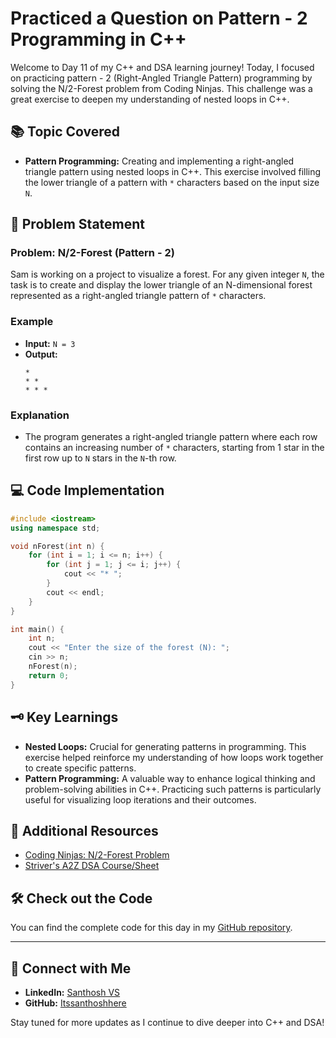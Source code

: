 # Practiced a Question on Pattern - 2 Programming in C++

Welcome to Day 11 of my C++ and DSA learning journey! Today, I focused on practicing pattern - 2 (Right-Angled Triangle Pattern) programming by solving the N/2-Forest problem from Coding Ninjas. This challenge was a great exercise to deepen my understanding of nested loops in C++.

## 📚 Topic Covered
- **Pattern Programming:** Creating and implementing a right-angled triangle pattern using nested loops in C++. This exercise involved filling the lower triangle of a pattern with `*` characters based on the input size `N`.

## 📝 Problem Statement
### Problem: N/2-Forest (Pattern - 2)

Sam is working on a project to visualize a forest. For any given integer `N`, the task is to create and display the lower triangle of an N-dimensional forest represented as a right-angled triangle pattern of `*` characters.

### Example
- **Input:** `N = 3`
- **Output:**
  ```
  * 
  * *
  * * *
  ```

### Explanation
- The program generates a right-angled triangle pattern where each row contains an increasing number of `*` characters, starting from 1 star in the first row up to `N` stars in the `N`-th row.

## 💻 Code Implementation
```cpp
#include <iostream>
using namespace std;

void nForest(int n) {
    for (int i = 1; i <= n; i++) {
        for (int j = 1; j <= i; j++) {
            cout << "* ";
        }
        cout << endl;
    }
}

int main() {
    int n;
    cout << "Enter the size of the forest (N): ";
    cin >> n;
    nForest(n);
    return 0;
}
```

## 🗝️ Key Learnings
- **Nested Loops:** Crucial for generating patterns in programming. This exercise helped reinforce my understanding of how loops work together to create specific patterns.
- **Pattern Programming:** A valuable way to enhance logical thinking and problem-solving abilities in C++. Practicing such patterns is particularly useful for visualizing loop iterations and their outcomes.

## 🔗 Additional Resources
- [Coding Ninjas: N/2-Forest Problem](https://www.naukri.com/code360/problems/n-2-forest_6570178?utm_source=youtube&utm_medium=affiliate&utm_campaign=striver_patternproblems)
- [Striver's A2Z DSA Course/Sheet](https://takeuforward.org/strivers-a2z-dsa-course/strivers-a2z-dsa-course-sheet-2)

## 🛠️ Check out the Code
You can find the complete code for this day in my [GitHub repository](https://github.com/Itssanthoshhere/Data-Structures-and-Algorithms/tree/main/C%2B%2B%20with%20DSA-learning-journey/Day11%20-%20Pattern%20-%202%20Right-Angled%20Triangle%20Pattern).

---

## 🔗 Connect with Me
- **LinkedIn:** [Santhosh VS](https://www.linkedin.com/in/thesanthoshvs/)
- **GitHub:** [Itssanthoshhere](https://github.com/Itssanthoshhere)

Stay tuned for more updates as I continue to dive deeper into C++ and DSA!
